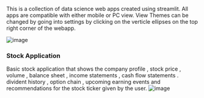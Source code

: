 This is a collection of data science web apps created using streamlit.
All apps are compatible with either mobile or PC view.
View Themes can be changed by going into settings by clicking on the verticle ellipses on the top right corner of the webapp.

![image](https://github.com/Yash-29-10-2003/streamlit-apps/assets/89728102/6c473001-566f-4f18-9a62-2f3f3c005ab6)

### Stock Application
Basic stock application that shows the company profile , stock price , volume , balance sheet , income statements , cash flow statements . divident history , option chain , upcoming earning events and recommendations for the stock ticker given by the user.
![image](https://github.com/Yash-29-10-2003/streamlit-apps/assets/89728102/a8227e36-199d-4e6c-8994-321640142fb1)
